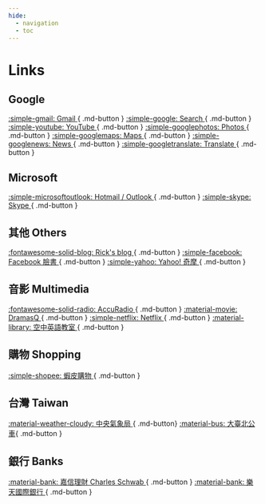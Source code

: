 ```yaml
---
hide:
  - navigation
  - toc
---
```


# Links

## Google

[ :simple-gmail: Gmail ](https://mail.google.com/){ .md-button }
[ :simple-google: Search ](https://google.com/){ .md-button }
[ :simple-youtube: YouTube ](https://youtube.com/){ .md-button }
[ :simple-googlephotos: Photos ](https://photos.google.com/){ .md-button }
[ :simple-googlemaps: Maps ](https://maps.google.com/){ .md-button }
[ :simple-googlenews: News ](https://news.google.com/){ .md-button }
[ :simple-googletranslate: Translate ](https://translate.google.com/){ .md-button }

## Microsoft

[ :simple-microsoftoutlook: Hotmail / Outlook ](https://outlook.live.com/){ .md-button }
[ :simple-skype: Skype ](https://www.skype.com/){ .md-button }

## 其他 Others

[ :fontawesome-solid-blog: Rick's blog ](https://ricklan.net/blog/){ .md-button }
[ :simple-facebook: Facebook 臉書 ](https://facebook.com/){ .md-button }
[ :simple-yahoo: Yahoo! 奇摩 ](https://tw.yahoo.com/){ .md-button }

## 音影 Multimedia

[ :fontawesome-solid-radio: AccuRadio ](https://www.accuradio.com/){ .md-button }
[ :material-movie: DramasQ ](https://dramasq.cc/){ .md-button }
[ :simple-netflix: Netflix ](https://netflix.com/){ .md-button }
[ :material-library: 空中英語教室 ](https://m.studioclassroom.com/){ .md-button }

## 購物 Shopping

[ :simple-shopee: 蝦皮購物 ](https://shopee.tw/){ .md-button }

## 台灣 Taiwan

[ :material-weather-cloudy: 中央氣象局 ](https://www.cwb.gov.tw/){ .md-button}
[ :material-bus: 大臺北公車](https://ebus.gov.taipei/){ .md-button }

## 銀行 Banks

[ :material-bank: 嘉信理財 Charles Schwab ](https://client.schwab.com/Login/SignOn/CustomerCenterLogin.aspx?chinese=y){ .md-button }
[ :material-bank: 樂天國際銀行 ](https://www.rakuten-bank.com.tw/){ .md-button }
